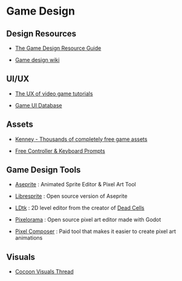 # Game Design

## Design Resources

- [The Game Design Resource Guide](https://alexiamandeville.medium.com/the-game-design-resource-guide-e19bb237877)

- [Game design wiki](https://news.ycombinator.com/item?id=36725406)

## UI/UX

- [The UX of video game tutorials](https://uxdesign.cc/the-ux-of-video-game-tutorials-7e7bc37e2ceb)

- [Game UI Database](https://www.gameuidatabase.com/)

## Assets

- [Kenney - Thousands of completely free game assets](https://www.kenney.nl/)

- [Free Controller & Keyboard Prompts](https://thoseawesomeguys.com/prompts/)

## Game Design Tools

- [Aseprite](https://www.aseprite.org/) : Animated Sprite Editor & Pixel Art Tool

- [Libresprite](https://libresprite.github.io/#!/) : Open source version of Aseprite

- [LDtk](https://ldtk.io/) : 2D level editor from the creator of [Dead Cells](https://dead-cells.com/)

- [Pixelorama](https://github.com/Orama-Interactive/Pixelorama) : Open source pixel art editor made with Godot

- [Pixel Composer](https://makham.itch.io/pixel-composer?s=35) : Paid tool that makes it easier to create pixel art animations

## Visuals

- [Cocoon Visuals Thread](https://twitter.com/JgDoesThings/status/1716518216686584226?t=e05T-mBeD1yLfGZVCiuC0Q)